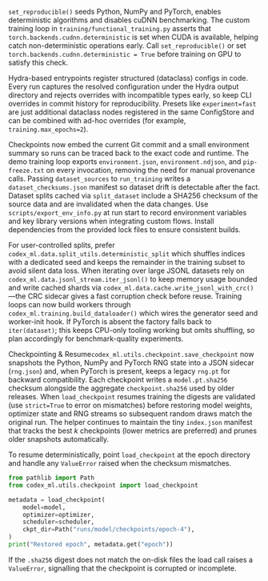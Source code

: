 `set_reproducible()` seeds Python, NumPy and PyTorch, enables deterministic
algorithms and disables cuDNN benchmarking. The custom training loop in
`training/functional_training.py` asserts that `torch.backends.cudnn.deterministic`
is set when CUDA is available, helping catch non-deterministic operations
early. Call `set_reproducible()` or set `torch.backends.cudnn.deterministic = True`
before training on GPU to satisfy this check.

Hydra-based entrypoints register structured (dataclass) configs in code. Every
run captures the resolved configuration under the Hydra output directory and
rejects overrides with incompatible types early, so keep CLI overrides in commit
history for reproducibility. Presets like `experiment=fast` are just additional
dataclass nodes registered in the same ConfigStore and can be combined with
ad-hoc overrides (for example, `training.max_epochs=2`).

Checkpoints now embed the current Git commit and a small environment summary so
runs can be traced back to the exact code and runtime. The demo training loop
exports `environment.json`, `environment.ndjson`, and `pip-freeze.txt` on every
invocation, removing the need for manual provenance calls. Passing
`dataset_sources` to `run_training` writes a `dataset_checksums.json` manifest so
dataset drift is detectable after the fact. Dataset splits cached via
`split_dataset` include a SHA256 checksum of the source data and are invalidated
when the data changes. Use `scripts/export_env_info.py` at run start to record
environment variables and key library versions when integrating custom flows.
Install dependencies from the provided lock files to ensure consistent builds.

For user-controlled splits, prefer `codex_ml.data.split_utils.deterministic_split`
which shuffles indices with a dedicated seed and keeps the remainder in the
training subset to avoid silent data loss. When iterating over large JSONL
datasets rely on `codex_ml.data.jsonl_stream.iter_jsonl()` to keep memory usage
bounded and write cached shards via
`codex_ml.data.cache.write_jsonl_with_crc()`—the CRC sidecar gives a fast
corruption check before reuse. Training loops can now build workers through
`codex_ml.training.build_dataloader()` which wires the generator seed and
worker-init hook. If PyTorch is absent the factory falls back to `iter(dataset)`;
this keeps CPU-only tooling working but omits shuffling, so plan accordingly for
benchmark-quality experiments.

Checkpointing & Resume`codex_ml.utils.checkpoint.save_checkpoint` now snapshots
the Python, NumPy and PyTorch RNG state into a JSON sidecar (`rng.json`) and, when
PyTorch is present, keeps a legacy `rng.pt` for backward compatibility. Each
checkpoint writes a `model.pt.sha256` checksum alongside the aggregate
`checkpoint.sha256` used by older releases. When `load_checkpoint` resumes
training the digests are validated (use `strict=True` to error on mismatches)
before restoring model weights, optimizer state and RNG streams so subsequent
random draws match the original run. The helper continues to maintain the tiny
`index.json` manifest that tracks the best *k* checkpoints (lower metrics are
preferred) and prunes older snapshots automatically.

To resume deterministically, point `load_checkpoint` at the epoch directory and
handle any `ValueError` raised when the checksum mismatches.

```python
from pathlib import Path
from codex_ml.utils.checkpoint import load_checkpoint

metadata = load_checkpoint(
    model=model,
    optimizer=optimizer,
    scheduler=scheduler,
    ckpt_dir=Path("runs/model/checkpoints/epoch-4"),
)
print("Restored epoch", metadata.get("epoch"))
```

If the `.sha256` digest does not match the on-disk files the load call raises a
`ValueError`, signalling that the checkpoint is corrupted or incomplete.
